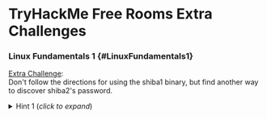 # TryHackMe Free Rooms Extra Challenges

### Linux Fundamentals 1 {#LinuxFundamentals1}
[Extra Challenge](https://tryhackme.com/room/linux1):<br>
Don't follow the directions for using the shiba1 binary, but find another way to discover shiba2's password.<br>

<details>
<summary>Hint 1 (<i>click to expand</i>)</summary>
  
It's a simple reverse engineering task.

<details>
<summary>Hint 2</summary>
  
<a href="https://linux.die.net/man/1/strings">strings</a>

<details>
<summary>Solution</summary>

Doing <code>strings shiba1</code> and review shows it includes the line "cat /etc/shiba/shiba2".<br>
<code>ls -al /etc/shiba/shiba2</code> shows the file is:<br>
-rw-r--r-- 1 root root 9 Feb 13  2020 /etc/shiba/shiba2<br>
This is readable by any local user, so shiba1 can <code>cat /etc/shiba/shiba2</code> for the password.<br>
      
</details>
</details>
</details>
